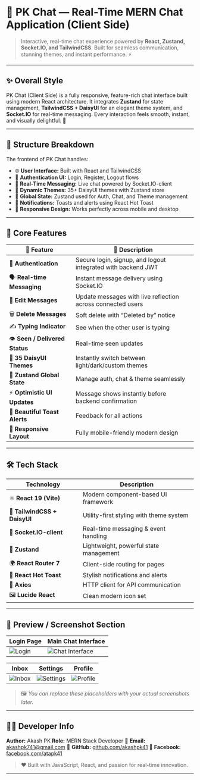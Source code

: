 # 💬 PK Chat — Real-Time MERN Chat Application (Client Side)

> Interactive, real-time chat experience powered by **React, Zustand, Socket.IO, and TailwindCSS**.
> Built for seamless communication, stunning themes, and instant performance. ⚡

---

## ✨ Overall Style

PK Chat (Client Side) is a fully responsive, feature-rich chat interface built using modern React architecture.
It integrates **Zustand** for state management, **TailwindCSS + DaisyUI** for an elegant theme system, and **Socket.IO** for real-time messaging.
Every interaction feels smooth, instant, and visually delightful. 🎨

---

## 🧠 Structure Breakdown

The frontend of PK Chat handles:

- 🌐 **User Interface:** Built with React and TailwindCSS
- 🔐 **Authentication UI:** Login, Register, Logout flows
- 💬 **Real-Time Messaging:** Live chat powered by Socket.IO-client
- 🎨 **Dynamic Themes:** 35+ DaisyUI themes with Zustand store
- 🧠 **Global State:** Zustand used for Auth, Chat, and Theme management
- 🔔 **Notifications:** Toasts and alerts using React Hot Toast
- 📱 **Responsive Design:** Works perfectly across mobile and desktop

---

## 🔮 Core Features

| 🌟 Feature | 💬 Description |
|------------|----------------|
| 🔑 **Authentication** | Secure login, signup, and logout integrated with backend JWT |
| 🗣️ **Real-time Messaging** | Instant message delivery using Socket.IO |
| 📝 **Edit Messages** | Update messages with live reflection across connected users |
| 🗑️ **Delete Messages** | Soft delete with “Deleted by” notice |
| ✍️ **Typing Indicator** | See when the other user is typing |
| 👁️ **Seen / Delivered Status** | Real-time seen updates |
| 🎨 **35 DaisyUI Themes** | Instantly switch between light/dark/custom themes |
| 🧠 **Zustand Global State** | Manage auth, chat & theme seamlessly |
| ⚡ **Optimistic UI Updates** | Message shows instantly before backend confirmation |
| 🔔 **Beautiful Toast Alerts** | Feedback for all actions |
| 📱 **Responsive Layout** | Fully mobile-friendly modern design |

---

## 🛠️ Tech Stack

| Technology | Description |
|-------------|-------------|
| ⚛️ **React 19 (Vite)** | Modern component-based UI framework |
| 💅 **TailwindCSS + DaisyUI** | Utility-first styling with theme system |
| 🔌 **Socket.IO-client** | Real-time messaging & event handling |
| 🧠 **Zustand** | Lightweight, powerful state management |
| 🌍 **React Router 7** | Client-side routing for pages |
| 🍞 **React Hot Toast** | Stylish notifications and alerts |
| 🧩 **Axios** | HTTP client for API communication |
| 🖼️ **Lucide React** | Clean modern icon set |

---

## 📸 Preview / Screenshot Section

| Login Page | Main Chat Interface |
|-------------|---------------------|
| ![Login](https://via.placeholder.com/600x350?text=Login+Page) | ![Chat Interface](https://via.placeholder.com/600x350?text=Main+App+Interface) |

| Inbox | Settings | Profile |
|--------|-----------|----------|
| ![Inbox](https://via.placeholder.com/300x200?text=Inbox) | ![Settings](https://via.placeholder.com/300x200?text=Settings) | ![Profile](https://via.placeholder.com/300x200?text=Profile) |

> 🖼️ *You can replace these placeholders with your actual screenshots later.*

---

## 👨‍💻 Developer Info

**Author:** Akash PK
**Role:** MERN Stack Developer
📧 **Email:** [akashpk741@gmail.com](mailto:akashpk741@gmail.com)
🐙 **GitHub:** [github.com/akashpk41](https://github.com/akashpk41)
📘 **Facebook:** [facebook.com/atapk41](https://facebook.com/atapk41/)

> ❤️ Built with JavaScript, React, and passion for real-time innovation.

---

